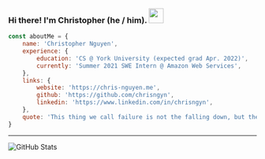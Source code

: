### Hi there! I'm Christopher (he / him). <img src="https://github.com/chrisngyn/chrisngyn/blob/master/Hi.gif" width="30px">

```javascript
const aboutMe = {
    name: 'Christopher Nguyen',
    experience: {
        education: 'CS @ York University (expected grad Apr. 2022)',
        currently: 'Summer 2021 SWE Intern @ Amazon Web Services',
    },
    links: {
        website: 'https://chris-nguyen.me',
        github: 'https://github.com/chrisngyn',
        linkedin: 'https://www.linkedin.com/in/chrisngyn',
    },
    quote: 'This thing we call failure is not the falling down, but the staying down. - Leslie Knope'
}
```

----------------------------------------------------------------------------------------------------

![GitHub Stats](https://github-readme-stats.vercel.app/api?username=chrisngyn&show_icons=true&hide_rank=true&hide_border=true)
